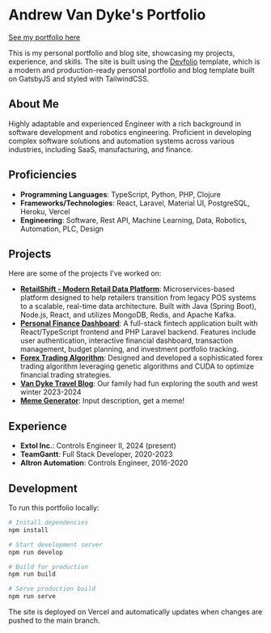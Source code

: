 # Andrew Van Dyke's Portfolio

[See my portfolio here](https://www.vandykeportfolio.com)

This is my personal portfolio and blog site, showcasing my projects, experience, and skills. The site is built using the [Devfolio](https://github.com/RyanFitzgerald/devfolio) template, which is a modern and production-ready personal portfolio and blog template built on GatsbyJS and styled with TailwindCSS.

## About Me

Highly adaptable and experienced Engineer with a rich background in software development and robotics engineering. Proficient in developing complex software solutions and automation systems across various industries, including SaaS, manufacturing, and finance.

## Proficiencies

- **Programming Languages**: TypeScript, Python, PHP, Clojure
- **Frameworks/Technologies**: React, Laravel, Material UI, PostgreSQL, Heroku, Vercel
- **Engineering**: Software, Rest API, Machine Learning, Data, Robotics, Automation, PLC, Design

## Projects

Here are some of the projects I've worked on:

- **[RetailShift - Modern Retail Data Platform](http://144.126.212.250/)**: Microservices-based platform designed to help retailers transition from legacy POS systems to a scalable, real-time data architecture. Built with Java (Spring Boot), Node.js, React, and utilizes MongoDB, Redis, and Apache Kafka.
- **[Personal Finance Dashboard](https://fintecfun-frontend-a0753a40ce39.herokuapp.com)**: A full-stack fintech application built with React/TypeScript frontend and PHP Laravel backend. Features include user authentication, interactive financial dashboard, transaction management, budget planning, and investment portfolio tracking.
- **[Forex Trading Algorithm](https://github.com/vandyand/clojure-trader)**: Designed and developed a sophisticated forex trading algorithm leveraging genetic algorithms and CUDA to optimize financial trading strategies.
- **[Van Dyke Travel Blog](https://www.vandyketravelblog.com/)**: Our family had fun exploring the south and west winter 2023-2024
- **[Meme Generator](https://dumb-meme.herokuapp.com/)**: Input description, get a meme!

## Experience

- **Extol Inc.**: Controls Engineer II, 2024 (present)
- **TeamGantt**: Full Stack Developer, 2020-2023
- **Altron Automation**: Controls Engineer, 2016-2020

## Development

To run this portfolio locally:

```bash
# Install dependencies
npm install

# Start development server
npm run develop

# Build for production
npm run build

# Serve production build
npm run serve
```

The site is deployed on Vercel and automatically updates when changes are pushed to the main branch.

